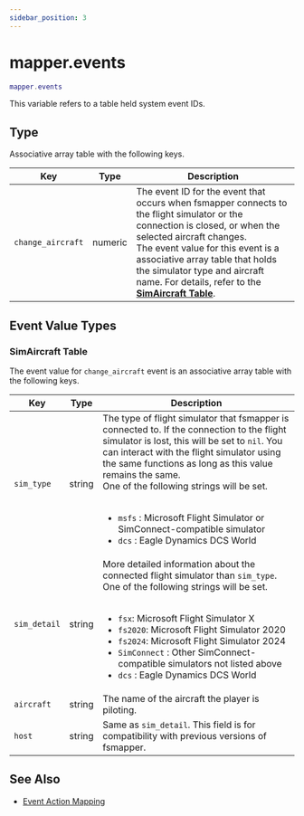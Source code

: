 ```yaml
---
sidebar_position: 3
---
```


# mapper.events
```lua
mapper.events
```
This variable refers to a table held system event IDs.


## Type
Associative array table with the following keys.

|Key|Type|Description|
|---|----|-----------|
|`change_aircraft`|numeric|The event ID for the event that occurs when fsmapper connects to the flight simulator or the connection is closed, or when the selected aircraft changes.<br/>The event value for this event is a associative array table that holds the simulator type and aircraft name. For details, refer to the [**SimAircraft Table**](#simaircraft-table).

## Event Value Types

### SimAircraft Table
The event value for `change_aircraft` event is an associative array table with the following keys.

|Key|Type|Description|
|---|----|-----------|
|`sim_type`|string|The type of flight simulator that fsmapper is connected to. If the connection to the flight simulator is lost, this will be set to `nil`. You can interact with the flight simulator using the same functions as long as this value remains the same.<br/>One of the following strings will be set.<br/><br/><ul><li>`msfs` : Microsoft Flight Simulator or SimConnect-compatible simulator</li><li>`dcs` : Eagle Dynamics DCS World</li></ul>
|`sim_detail`|string|More detailed information about the connected flight simulator than `sim_type`. One of the following strings will be set.<br/><br/><ul><li>`fsx`: Microsoft Flight Simulator X</li><li>`fs2020`: Microsoft Flight Simulator 2020</li><li>`fs2024`: Microsoft Flight Simulator 2024</li><li>`SimConnect` : Other SimConnect-compatible simulators not listed above</li><li>`dcs` : Eagle Dynamics DCS World</li></ul>
|`aircraft`|string|The name of the aircraft the player is piloting.
|`host`|string|Same as `sim_detail`. This field is for compatibility with previous versions of fsmapper.


## See Also
- [Event Action Mapping](/guide/event-action-mapping)